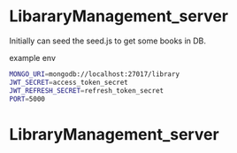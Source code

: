 # LibararyManagement_server

Initially can seed the seed.js to get some books in DB.

example env

```bash
MONGO_URI=mongodb://localhost:27017/library
JWT_SECRET=access_token_secret
JWT_REFRESH_SECRET=refresh_token_secret
PORT=5000
```
# LibraryManagement_server
